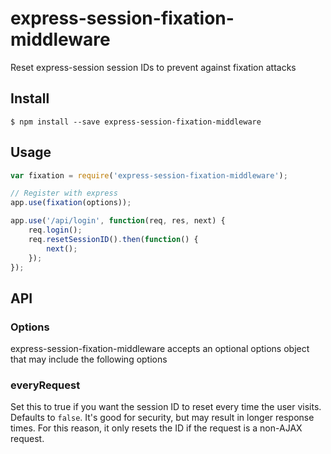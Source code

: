 # express-session-fixation-middleware
Reset express-session session IDs to prevent against fixation attacks

## Install
`$ npm install --save express-session-fixation-middleware`

## Usage
```javascript
var fixation = require('express-session-fixation-middleware');

// Register with express
app.use(fixation(options));

app.use('/api/login', function(req, res, next) {
    req.login();
    req.resetSessionID().then(function() {
        next();
    });
});

```

## API

### Options
express-session-fixation-middleware accepts an optional options object that may include the following options

### everyRequest
Set this to true if you want the session ID to reset every time the user visits. Defaults to `false`. It's good for security, but may result in longer response times. For this reason, it only resets the ID if the request is a non-AJAX request.
